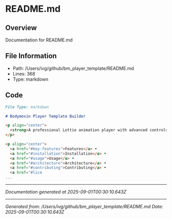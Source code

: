 # README.md

## Overview
Documentation for README.md

## File Information
- Path: /Users/ivg/github/bm_player_template/README.md
- Lines: 368
- Type: markdown

## Code
```md
File Type: markdown

# Bodymovin Player Template Builder

<p align="center">
  <strong>A professional Lottie animation player with advanced controls and automated build system for seamless integration with Adobe After Effects Bodymovin plugin</strong>
</p>

<p align="center">
  <a href="#key-features">Features</a> •
  <a href="#installation">Installation</a> •
  <a href="#usage">Usage</a> •
  <a href="#architecture">Architecture</a> •
  <a href="#contributing">Contributing</a> •
  <a href="#lice
...
```

---
*Documentation generated at 2025-09-01T00:30:10.643Z*


---
*Generated from: /Users/ivg/github/bm_player_template/README.md*
*Date: 2025-09-01T00:30:10.643Z*
